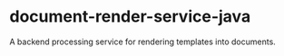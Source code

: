 # document-render-service-java
A backend processing service for rendering templates into documents.
